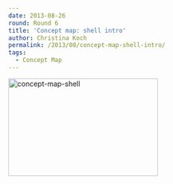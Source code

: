 ```yaml
---
date: 2013-08-26
round: Round 6
title: 'Concept map: shell intro'
author: Christina Koch
permalink: /2013/08/concept-map-shell-intro/
tags:
  - Concept Map
---
```

[<img class="alignnone size-medium wp-image-4126" alt="concept-map-shell" src="/software-carpentry-training-website/uploads/2013/08/concept-map-shell-300x196.jpeg" width="300" height="196" />][1]

 [1]: /software-carpentry-training-website/uploads/2013/08/concept-map-shell.jpeg
